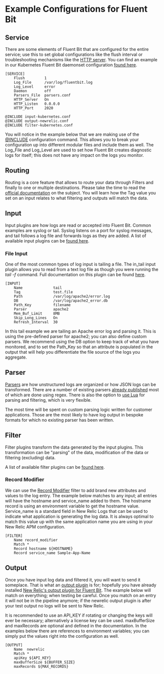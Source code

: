 # Example Configurations for Fluent Bit

## Service

There are some elements of Fluent Bit that are configured for the entire service; use this to set global configurations like the flush interval or troubleshooting mechanisms like the [HTTP server]((https://docs.fluentbit.io/manual/configuration/monitoring)). You can find an example in our Kubernetes Fluent Bit daemonset configuration [found here](https://github.com/newrelic/kubernetes-logging/blob/master/fluent-conf.yml).

```
[SERVICE]
    Flush         1
    Log_File      /var/log/fluentbit.log
    Log_Level     error
    Daemon        off
    Parsers_File  parsers.conf
    HTTP_Server   On
    HTTP_Listen   0.0.0.0
    HTTP_Port     2020
    
@INCLUDE input-kubernetes.conf
@INCLUDE output-newrelic.conf
@INCLUDE filter-kubernetes.conf
```

You will notice in the example below that we are making use of the [@INCLUDE](https://fluentbit.io/documentation/0.13/configuration/file.html#config_include_file) configuration command. This allows you to break your configuration up into different modular files and include them as well. The Log_File and Log_Level are used to set how Fluent Bit creates diagnostic logs for itself; this does not have any impact on the logs you monitor.

## Routing

Routing is a core feature that allows to route your data through Filters and finally to one or multiple destinations. Please take the time to read the [official documentation](https://docs.fluentbit.io/manual/getting_started/routing) on the subject. You will learn how the Tag value you set on an input relates to what filtering and outputs will match the data.

## Input

Input plugins are how logs are read or accepted into Fluent Bit. Common examples are syslog or tail. Syslog listens on a port for syslog messages, and tail follows a log file and forwards logs as they are added. A list of available input plugins can be [found here](https://docs.fluentbit.io/manual/input).

### File Input

One of the most common types of log input is tailing a file. The in_tail input plugin allows you to read from a text log file as though you were running the _tail -f_ command. Full documentation on this plugin can be found [here](https://fluentbit.io/documentation/0.13/input/tail.html).

```
[INPUT]
    Name              tail
    Tag               test.file
    Path              /var/log/apache2/error.log
    DB                /var/log/apache2_error.db
    Path_Key          filename
    Parser            apache2
    Mem_Buf_Limit     8MB
    Skip_Long_Lines   On
    Refresh_Interval  30
```

In this tail example we are tailing an Apache error log and parsing it. This is using the pre-defined parser for apache2; you can also define custom parsers. We recommend using the DB option to keep track of what you have monitored, and to set the Path_Key so that an attribute is populated in the output that will help you differentiate the file source of the logs you aggregate.

## Parser

[Parsers](https://fluentbit.io/documentation/0.12/parser/) are how unstructured logs are organized or how JSON logs can be transformed. There are a number of existing parsers [already published](https://github.com/fluent/fluent-bit/blob/master/conf/parsers.conf) most of which are done using regex. There is also the option to [use Lua](https://fluentbit.io/documentation/0.14/filter/lua.html) for parsing and filtering, which is very flexible. 

The most time will be spent on custom parsing logic written for customer applications. Those are the most likely to have log output in bespoke formats for which no existing parser has been written.

## Filter

Filter plugins transform the data generated by the input plugins. This transformation can be "parsing" of the data, modification of the data or filtering (excluding) data. 

A list of available filter plugins can be [found here](https://docs.fluentbit.io/manual/filter).

### Record Modifier

We can use the [Record Modifier](https://fluentbit.io/documentation/0.12/filter/record_modifier.html) filter to add brand new attributes and values to the log entry. The example below matches to any input; all entries will have the hostname and service_name added to them. The hostname record is using an environment variable to get the hostname value. Service_name is a standard field in New Relic Logs that can be used to indicate what application is generating the log data. It is always optimal to match this value up with the same application name you are using in your New Relic APM configuration.

```
[FILTER]
    Name record_modifier
    Match *
    Record hostname ${HOSTNAME}
    Record service_name Sample-App-Name
```

## Output

Once you have input log data and filtered it, you will want to send it someplace. That is what an [output plugin](https://docs.fluentbit.io/manual/output) is for; hopefully you have already installed [New Relic's output plugin for Fluent Bit](https://docs.newrelic.com/docs/logs/new-relic-logs/enable-logs/enable-new-relic-logs-fluent-bit). The example below will match on everything; when testing be careful. Once you match on an entry it will not be in the pipeline anymore; if the newrelic output plugin is after your test output no logs will be sent to New Relic.

It is recommended to use an API_KEY if rotating or changing the keys will ever be necessary; alternatively a license key can be used. maxBufferSize and maxRecords are optional and defined in the documentation. In the examples below there are references to environment variables; you can simply put the values right into the configuration as well.

```
[OUTPUT]
    Name  newrelic
    Match *
    apiKey ${API_KEY}
    maxBufferSize ${BUFFER_SIZE}
    maxRecords ${MAX_RECORDS}
```
